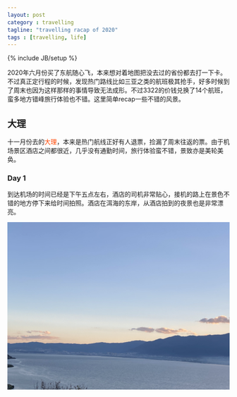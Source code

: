 ```yaml
---
layout: post
category : travelling
tagline: "travelling racap of 2020"
tags : [travelling, life]
---
```

{% include JB/setup %}

2020年六月份买了东航随心飞，本来想对着地图把没去过的省份都去打一下卡。不过真正定行程的时候，发现热门路线比如三亚之类的航班极其抢手，好多时候到了周末也因为这样那样的事情导致无法成形。不过3322的价钱兑换了14个航班，蛮多地方错峰旅行体验也不错。这里简单recap一些不错的风景。

## 大理

十一月份去的<a style="color:#FF4500;text-decoration:none">大理</a>，本来是热门航线正好有人退票，捡漏了周末往返的票。由于机场景区酒店之间都很近，几乎没有通勤时间，旅行体验蛮不错，景致亦是美轮美奂。

### Day 1

到达机场的时间已经是下午五点左右，酒店的司机非常贴心，接机的路上在景色不错的地方停下来给时间拍照。酒店在洱海的东岸，从酒店拍到的夜景也是非常漂亮。

<img src="./assets/themes/imgs/2020_travelling/dali/2120392260.jpg" width="630" height="380" alt="photos"/>   
